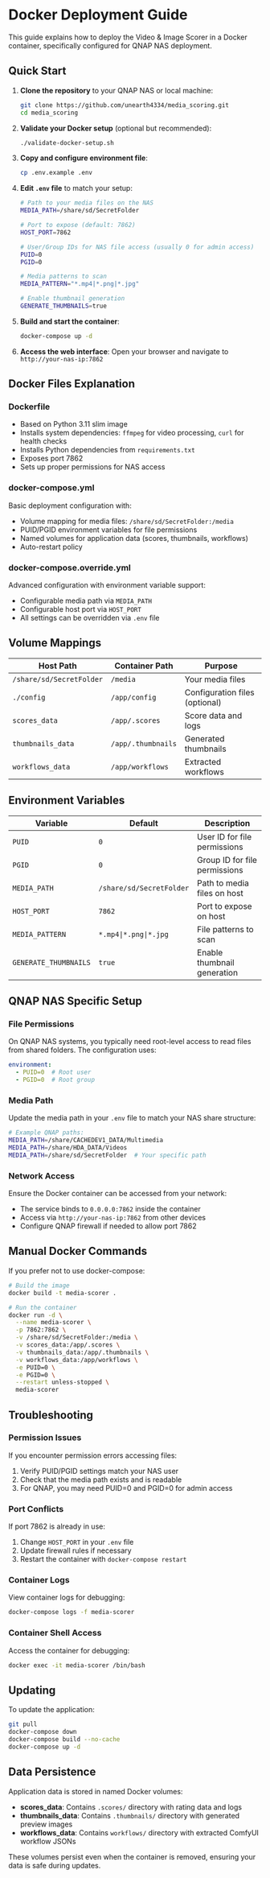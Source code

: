 # Docker Deployment Guide

This guide explains how to deploy the Video & Image Scorer in a Docker container, specifically configured for QNAP NAS deployment.

## Quick Start

1. **Clone the repository** to your QNAP NAS or local machine:
   ```bash
   git clone https://github.com/unearth4334/media_scoring.git
   cd media_scoring
   ```

2. **Validate your Docker setup** (optional but recommended):
   ```bash
   ./validate-docker-setup.sh
   ```

3. **Copy and configure environment file**:
   ```bash
   cp .env.example .env
   ```
   
3. **Edit `.env` file** to match your setup:
   ```bash
   # Path to your media files on the NAS
   MEDIA_PATH=/share/sd/SecretFolder
   
   # Port to expose (default: 7862)
   HOST_PORT=7862
   
   # User/Group IDs for NAS file access (usually 0 for admin access)
   PUID=0
   PGID=0
   
   # Media patterns to scan
   MEDIA_PATTERN="*.mp4|*.png|*.jpg"
   
   # Enable thumbnail generation
   GENERATE_THUMBNAILS=true
   ```

4. **Build and start the container**:
   ```bash
   docker-compose up -d
   ```

5. **Access the web interface**:
   Open your browser and navigate to `http://your-nas-ip:7862`

## Docker Files Explanation

### Dockerfile
- Based on Python 3.11 slim image
- Installs system dependencies: `ffmpeg` for video processing, `curl` for health checks
- Installs Python dependencies from `requirements.txt`
- Exposes port 7862
- Sets up proper permissions for NAS access

### docker-compose.yml
Basic deployment configuration with:
- Volume mapping for media files: `/share/sd/SecretFolder:/media`
- PUID/PGID environment variables for file permissions
- Named volumes for application data (scores, thumbnails, workflows)
- Auto-restart policy

### docker-compose.override.yml
Advanced configuration with environment variable support:
- Configurable media path via `MEDIA_PATH`
- Configurable host port via `HOST_PORT` 
- All settings can be overridden via `.env` file

## Volume Mappings

| Host Path | Container Path | Purpose |
|-----------|----------------|---------|
| `/share/sd/SecretFolder` | `/media` | Your media files |
| `./config` | `/app/config` | Configuration files (optional) |
| `scores_data` | `/app/.scores` | Score data and logs |
| `thumbnails_data` | `/app/.thumbnails` | Generated thumbnails |
| `workflows_data` | `/app/workflows` | Extracted workflows |

## Environment Variables

| Variable | Default | Description |
|----------|---------|-------------|
| `PUID` | `0` | User ID for file permissions |
| `PGID` | `0` | Group ID for file permissions |
| `MEDIA_PATH` | `/share/sd/SecretFolder` | Path to media files on host |
| `HOST_PORT` | `7862` | Port to expose on host |
| `MEDIA_PATTERN` | `*.mp4\|*.png\|*.jpg` | File patterns to scan |
| `GENERATE_THUMBNAILS` | `true` | Enable thumbnail generation |

## QNAP NAS Specific Setup

### File Permissions
On QNAP NAS systems, you typically need root-level access to read files from shared folders. The configuration uses:
```yaml
environment:
  - PUID=0  # Root user
  - PGID=0  # Root group
```

### Media Path
Update the media path in your `.env` file to match your NAS share structure:
```bash
# Example QNAP paths:
MEDIA_PATH=/share/CACHEDEV1_DATA/Multimedia
MEDIA_PATH=/share/HDA_DATA/Videos
MEDIA_PATH=/share/sd/SecretFolder  # Your specific path
```

### Network Access
Ensure the Docker container can be accessed from your network:
- The service binds to `0.0.0.0:7862` inside the container
- Access via `http://your-nas-ip:7862` from other devices
- Configure QNAP firewall if needed to allow port 7862

## Manual Docker Commands

If you prefer not to use docker-compose:

```bash
# Build the image
docker build -t media-scorer .

# Run the container
docker run -d \
  --name media-scorer \
  -p 7862:7862 \
  -v /share/sd/SecretFolder:/media \
  -v scores_data:/app/.scores \
  -v thumbnails_data:/app/.thumbnails \
  -v workflows_data:/app/workflows \
  -e PUID=0 \
  -e PGID=0 \
  --restart unless-stopped \
  media-scorer
```

## Troubleshooting

### Permission Issues
If you encounter permission errors accessing files:
1. Verify PUID/PGID settings match your NAS user
2. Check that the media path exists and is readable
3. For QNAP, you may need PUID=0 and PGID=0 for admin access

### Port Conflicts
If port 7862 is already in use:
1. Change `HOST_PORT` in your `.env` file
2. Update firewall rules if necessary
3. Restart the container with `docker-compose restart`

### Container Logs
View container logs for debugging:
```bash
docker-compose logs -f media-scorer
```

### Container Shell Access
Access the container for debugging:
```bash
docker exec -it media-scorer /bin/bash
```

## Updating

To update the application:
```bash
git pull
docker-compose down
docker-compose build --no-cache
docker-compose up -d
```

## Data Persistence

Application data is stored in named Docker volumes:
- **scores_data**: Contains `.scores/` directory with rating data and logs
- **thumbnails_data**: Contains `.thumbnails/` directory with generated preview images  
- **workflows_data**: Contains `workflows/` directory with extracted ComfyUI workflow JSONs

These volumes persist even when the container is removed, ensuring your data is safe during updates.